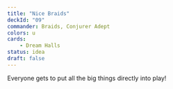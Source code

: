 ```yaml
---
title: "Nice Braids"
deckId: "09"
commander: Braids, Conjurer Adept
colors: u
cards:
    - Dream Halls
status: idea
draft: false
---
```


Everyone gets to put all the big things directly into play!
